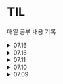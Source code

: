 # TIL
매일 공부 내용 기록

<details>
<summary>07.16</summary>
<div markdown="1">

[ 2024-07-17 수 ]   
합승택시요금 - https://school.programmers.co.kr/learn/courses/30/lessons/72413   
파괴되지 않은 건물 - https://school.programmers.co.kr/learn/courses/30/lessons/92344

❑ SQL (Lv.4)    
https://school.programmers.co.kr/learn/courses/30/lessons/131117   
https://school.programmers.co.kr/learn/courses/30/lessons/59045    
https://school.programmers.co.kr/learn/courses/30/lessons/301650     
https://school.programmers.co.kr/learn/courses/30/lessons/151141        
https://school.programmers.co.kr/learn/courses/30/lessons/157339     
</div>
</details>

<details>
<summary>07.16</summary>
<div markdown="1">

[ 2024-07-16 화 ]    
부대복귀 - https://school.programmers.co.kr/learn/courses/30/lessons/132266    

❑ 서브쿼리    
https://school.programmers.co.kr/learn/courses/30/lessons/131124   
https://school.programmers.co.kr/learn/courses/30/lessons/62284     
https://school.programmers.co.kr/learn/courses/30/lessons/133027     
</div>
</details>

<details>
<summary>07.11</summary>
<div markdown="1">

거리두기 확인하기 - https://school.programmers.co.kr/learn/courses/30/lessons/81302    
셔틀버스 - https://school.programmers.co.kr/learn/courses/30/lessons/17678    

❑ Join (Lv.3,Lv.4,Lv.5)    
https://school.programmers.co.kr/learn/courses/30/lessons/157339    
https://school.programmers.co.kr/learn/courses/30/lessons/276035    
https://school.programmers.co.kr/learn/courses/30/lessons/131534    

❑ Group by (Lv.3)    
https://school.programmers.co.kr/learn/courses/30/lessons/157340    
https://school.programmers.co.kr/learn/courses/30/lessons/151139    
</div>
</details>

<details>
<summary>07.10</summary>
<div markdown="1">

[ 2024-07-10 수 ]    
리코쳇 로봇 - https://school.programmers.co.kr/learn/courses/30/lessons/169199    
거리두기 확인하기 - https://school.programmers.co.kr/learn/courses/30/lessons/81302    

❑ Join (Lv.3)    
https://school.programmers.co.kr/learn/courses/30/lessons/59042    
https://school.programmers.co.kr/learn/courses/30/lessons/59043    
https://school.programmers.co.kr/learn/courses/30/lessons/59044    
    
❑ Group by (Lv.3)    
https://school.programmers.co.kr/learn/courses/30/lessons/157340    
https://school.programmers.co.kr/learn/courses/30/lessons/151139     

</div>
</details>

<details>
<summary>07.09</summary>
<div markdown="1">

[ 2024-07-09 화 ]    
네트워크 - https://school.programmers.co.kr/learn/courses/30/lessons/43162    
피로도 - https://school.programmers.co.kr/learn/courses/30/lessons/87946    

❑ Sum/Max/Min (Lv.2)    
https://school.programmers.co.kr/learn/courses/30/lessons/131115    

❑ Join (Lv.3)    
https://school.programmers.co.kr/learn/courses/30/lessons/59042    
https://school.programmers.co.kr/learn/courses/30/lessons/59043    
https://school.programmers.co.kr/learn/courses/30/lessons/59044    

</div>
</details>


